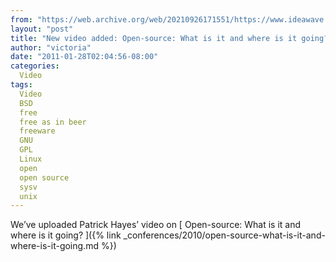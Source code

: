```yaml
---
from: "https://web.archive.org/web/20210926171551/https://www.ideawave.ca/new-video-added-open-source-what-is-it-and-where-is-it-going/"
layout: "post"
title: "New video added: Open-source: What is it and where is it going?"
author: "victoria"
date: "2011-01-28T02:04:56-08:00"
categories:
  Video
tags: 
  Video
  BSD
  free
  free as in beer
  freeware
  GNU
  GPL
  Linux
  open
  open source
  sysv
  unix
---
```


We’ve uploaded Patrick Hayes’ video on [ Open-source: What is it and where is it going? ]({% link _conferences/2010/open-source-what-is-it-and-where-is-it-going.md %})
